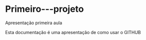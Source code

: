 # Primeiro---projeto
Apresentação primeira aula

Esta documentação é uma apresentação de como usar o GITHUB
